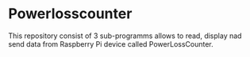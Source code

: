 # Powerlosscounter
This repository consist of 3 sub-programms allows to read, display nad send data from Raspberry Pi device called PowerLossCounter.
